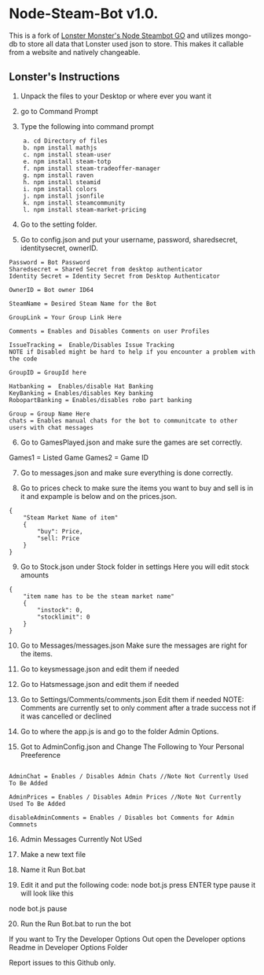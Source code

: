 # Node-Steam-Bot v1.0.

This is a fork of [Lonster Monster's Node Steambot GO](https://github.com/LonsterTheMonster/Steam_GO_BOt) and utilizes mongo-db to store all data that Lonster used json to store. This makes it callable from a website and natively changeable.

## Lonster's Instructions

1. Unpack the files to your Desktop or where ever you want it

2. go to Command Prompt

3. Type the following into command prompt
```
    a. cd Directory of files 
    b. npm install mathjs
    c. npm install steam-user
    e. npm install steam-totp
    f. npm install steam-tradeoffer-manager
    g. npm install raven
    h. npm install steamid
    i. npm install colors
    j. npm install jsonfile
    k. npm install steamcommunity
	l. npm install steam-market-pricing
``` 

4. Go to the setting folder.

5. Go to config.json and put your username, password, sharedsecret, identitysecret, ownerID.

```Username = Bot Username
Password = Bot Password
Sharedsecret = Shared Secret from desktop authenticator
Identity Secret = Identity Secret from Desktop Authenticator

OwnerID = Bot owner ID64

SteamName = Desired Steam Name for the Bot

GroupLink = Your Group Link Here

Comments = Enables and Disables Comments on user Profiles

IssueTracking =  Enable/Disables Issue Tracking 
NOTE if Disabled might be hard to help if you encounter a problem with the code

GroupID = GroupId here

Hatbanking =  Enables/disable Hat Banking 
KeyBanking = Enables/disables Key banking
RobopartBanking = Enables/disables robo part banking

Group = Group Name Here
chats = Enables manual chats for the bot to communitcate to other users with chat messages
```

6. Go to GamesPlayed.json and make sure the games are set correctly.

Games1 = Listed Game
Games2 = Game ID

7. Go to messages.json and make sure everything is done correctly.

8. Go to prices check to make sure the items you want to buy and sell is in it and expample is below and on the prices.json.

```
{
    "Steam Market Name of item"
    {
        "buy": Price,
        "sell: Price
    }
}
```

9. Go to Stock.json under Stock folder in settings
Here you will edit stock amounts 
```
{
    "item name has to be the steam market name"
    {
        "instock": 0,
        "stocklimit": 0
    }
}
```

10. Go to Messages/messages.json
Make sure the messages are right for the items.

11. Go to keysmessage.json and edit them if needed

12. Go to Hatsmessage.json and edit them if needed

13. Go to Settings/Comments/comments.json Edit them if needed
NOTE: Comments are currently set to only comment after a trade success not if it was cancelled or declined

14. Go to where the app.js is and go to the folder Admin Options.

15. Got to AdminConfig.json and Change The Following to Your Personal Preeference

 ```AdminID = you Main SteamID
 
 AdminChat = Enables / Disables Admin Chats //Note Not Currently Used To Be Added
 
 AdminPrices = Enables / Disables Admin Prices //Note Not Currently Used To Be Added
 
 disableAdminComments = Enables / Disables bot Comments for Admin Commnets
```

16. Admin Messages Currently Not USed

17. Make a new text file

18. Name it Run Bot.bat

19. Edit it and put the following code: node bot.js press ENTER  type pause
it will look like this 

node bot.js
pause

20. Run the Run Bot.bat to run the bot

If you want to Try the Developer Options Out
open the Developer options Readme in Developer Options Folder

Report issues to this Github only.
